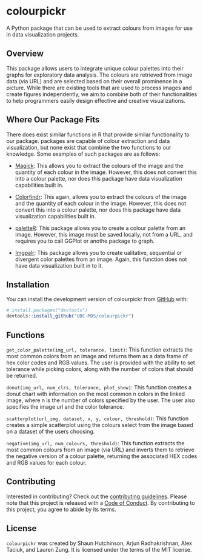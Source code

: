 
<!-- README.md is generated from README.Rmd. Please edit that file -->
<!-- badges: start -->
<!-- badges: end -->

# colourpickr

A Python package that can be used to extract colours from images for use
in data visualization projects.

## Overview

This package allows users to integrate unique colour palettes into their
graphs for exploratory data analysis. The colours are retrieved from
image data (via URL) and are selected based on their overall prominence
in a picture. While there are existing tools that are used to process
images and create figures independently, we aim to combine both of their
functionalities to help programmers easily design effective and creative
visualizations.

## Where Our Package Fits

There does exist similar functions in R that provide similar
functionality to our package. packages are capable of colour extraction
and data visualization, but none exist that combine the two functions to
our knowledge. Some examples of such packages are as follows:

- [Magick](https://docs.ropensci.org/magick/articles/intro.html): This
  allows you to extract the colours of the image and the quantity of
  each colour in the image. However, this does not convert this into a
  colour palette, nor does this package have data visualization
  capabilities built in.

- [Colorfindr](https://github.com/zumbov2/colorfindr): This again,
  allows you to extract the colours of the image and the quantity of
  each colour in the image. However, this does not convert this into a
  colour palette, nor does this package have data visualization
  capabilities built in.

- [paletteR](https://github.com/AndreaCirilloAC/paletter): This package
  allows you to create a colour palette from an image. However, this
  image must be saved locally, not from a URL, and requires you to call
  GGPlot or anothe package to graph.

- [Imgpalr](https://github.com/leonawicz/imgpalr): This package allows
  you to create ualitative, sequential or divergent color palettes from
  an image. Again, this function does not have data visualization built
  in to it.

## Installation

You can install the development version of colourpickr from
[GitHub](https://github.com/) with:

``` r
# install.packages("devtools")
devtools::install_github("UBC-MDS/colourpickr")
```

## Functions

`get_color_palette(img_url, tolerance, limit)`: This function extracts
the most common colors from an image and returns them as a data frame of
hex color codes and RGB values. The user is provided with the ability to
set tolerance while picking colors, along with the number of colors that
should be returned.

`donut(img_url, num_clrs, tolerance, plot_show)`: This function creates a donut
chart with information on the most common n colors in the linked image, where n
is the number of colors specified by the user. The user also specifies the 
image url and the color tolerance.

`scatterplot(url_img, dataset, x, y, colour, threshold)`: This function
creates a simple scatterplot using the colours select from the image
based on a dataset of the users choosing.

`negative(img_url, num_colours, threshold)`: This function extracts the
most common colours from an image (via URL) and inverts them to retrieve
the negative version of a colour palette, returning the associated HEX
codes and RGB values for each colour.

## Contributing

Interested in contributing? Check out the [contributing
guidelines](https://github.com/UBC-MDS/colourpickr/blob/master/.github/CONTRIBUTING.md).
Please note that this project is released with a [Code of
Conduct](https://github.com/UBC-MDS/colourpickr/blob/master/CODE_OF_CONDUCT.md).
By contributing to this project, you agree to abide by its terms.

## License

`colourpickr` was created by Shaun Hutchinson, Arjun Radhakrishnan,
Alex Taciuk, and Lauren Zung. It is licensed under the terms of the MIT
license.
